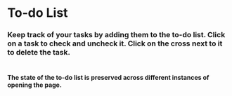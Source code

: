 # To-do List

### Keep track of your tasks by adding them to the to-do list. Click on a task to check and uncheck it. Click on the cross next to it to delete the task.
#
#### The state of the to-do list is preserved across different instances of opening the page.